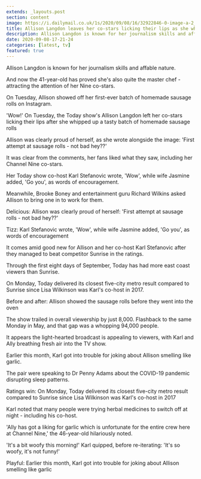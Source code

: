 ```yaml
---
extends: _layouts.post
section: content
image: https://i.dailymail.co.uk/1s/2020/09/08/16/32922846-0-image-a-2_1599577786051.jpg 
title: Allison Langdon leaves her co-stars licking their lips as she whips up a batch of sausage rolls 
description: Allison Langdon is known for her journalism skills and affable nature. And now the 41-year-old has proved shes also quite the master chef  - attracting the attention of her Nine co-stars. 
date: 2020-09-08-17-21-24 
categories: [latest, tv] 
featured: true 
--- 
```

Allison Langdon is known for her journalism skills and affable nature.  

And now the 41-year-old has proved she's also quite the master chef - attracting the attention of her Nine co-stars.

On Tuesday, Allison showed off her first-ever batch of homemade sausage rolls on Instagram. 

'Wow!' On Tuesday, the Today show's Allison Langdon left her co-stars licking their lips after she whipped up a tasty batch of homemade sausage rolls 

Allison was clearly proud of herself, as she wrote alongside the image: 'First attempt at sausage rolls - not bad hey??' 

It was clear from the comments, her fans liked what they saw, including her Channel Nine co-stars.  

Her Today show co-host Karl Stefanovic wrote, 'Wow', while wife Jasmine added, 'Go you', as words of encouragement. 

Meanwhile, Brooke Boney and entertainment guru Richard Wilkins asked Allison to bring one in to work for them.  

Delicious: Allison was clearly proud of herself: 'First attempt at sausage rolls - not bad hey??'

Tizz: Karl Stefanovic wrote, 'Wow', while wife Jasmine added, 'Go you', as words of encouragement

It comes amid good new for Allison and her co-host Karl Stefanovic after they managed to beat competitor Sunrise in the ratings. 

Through the first eight days of September, Today has had more east coast viewers than Sunrise. 

On Monday, Today delivered its closest five-city metro result compared to Sunrise since Lisa Wilkinson was Karl's co-host in 2017.  

Before and after: Allison showed the sausage rolls before they went into the oven 

The show trailed in overall viewership by just 8,000. Flashback to the same Monday in May, and that gap was a whopping 94,000 people. 

It appears the light-hearted broadcast is appealing to viewers, with Karl and Ally breathing fresh air into the TV show. 

Earlier this month, Karl got into trouble for joking about Allison smelling like garlic.   

The pair were speaking to Dr Penny Adams about the COVID-19 pandemic disrupting sleep patterns. 

Ratings win: On Monday, Today delivered its closest five-city metro result compared to Sunrise since Lisa Wilkinson was Karl's co-host in 2017

Karl noted that many people were trying herbal medicines to switch off at night - including his co-host.

'Ally has got a liking for garlic which is unfortunate for the entire crew here at Channel Nine,' the 46-year-old hilariously noted.  

'It's a bit woofy this morning!' Karl quipped, before re-iterating: 'It's so woofy, it's not funny!'

Playful: Earlier this month, Karl got into trouble for joking about Allison smelling like garlic 

